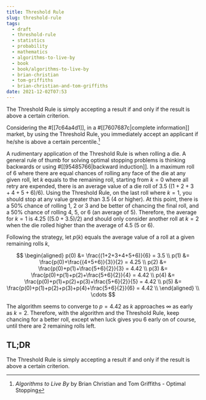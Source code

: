```yaml
---
title: Threshold Rule
slug: threshold-rule
tags:
  - draft
  - threshold-rule
  - statistics
  - probability
  - mathematics
  - algorithms-to-live-by
  - book
  - book/algorithms-to-live-by
  - brian-christian
  - tom-griffiths
  - brian-christian-and-tom-griffiths
date: 2021-12-02T07:53
---
```



The Threshold Rule is simply accepting a result if and only if the result is
above a certain criterion.

Considering the #[[7c64a4d1]], in a #[[7607687c|complete information]] market,
by using the Threshold Rule, you immediately accept an applicant if he/she is
above a certain percentile.[^1]

A rudimentary application of the Threshold Rule is when rolling a die. A general
rule of thumb for solving optimal stopping problems is thinking backwards or
using #[[95485766|backward induction]]. In a maximum roll of 6 where there are
equal chances of rolling any face of the die at any given roll, let $k$ equals
to the remaining roll, starting from $k = 0$ where all retry are expended, there
is an average value of a die roll of 3.5 $((1+2+3+4+5+6)/6)$. Using the
Threshold Rule, on the last roll where $k = 1$, you should stop at any value
greater than 3.5 (4 or higher). At this point, there is a 50% chance of rolling
1, 2 or 3 and be better of chancing the final roll, and a 50% chance of rolling
4, 5, or 6 (an average of 5). Therefore, the average for $k = 1$ is 4.25
$((5.0 + 3.5)/2)$ and should only consider another roll at $k = 2$ when the die
rolled higher than the average of 4.5 (5 or 6).

Following the strategy, let $p(k)$ equals the average value of a roll at a given
remaining rolls $k$,

$$
\begin{aligned}
  p(0) &= \frac{(1+2+3+4+5+6)}{6} = 3.5 \\
  p(1) &= \frac{p(0)+\frac{(4+5+6)}{3}}{2} = 4.25 \\
  p(2) &= \frac{p(0)+p(1)+\frac{5+6}{2}}{3} = 4.42 \\
  p(3) &= \frac{p(0)+p(1)+p(2)+\frac{5+6}{2}}{4} = 4.42 \\
  p(4) &= \frac{p(0)+p(1)+p(2)+p(3)+\frac{5+6}{2}}{5} = 4.42 \\
  p(5) &= \frac{p(0)+p(1)+p(2)+p(3)+p(4)+\frac{5+6}{2}}{6} = 4.42 \\
\end{aligned} \\
\cdots
$$

The algorithm seems to converge to $p = 4.42$ as $k$ approaches $\infty$ as
early as $k = 2$. Therefore, with the algorithm and the Threshold Rule, keep
chancing for a better roll, except when luck gives you 6 early on of course,
until there are 2 remaining rolls left.

<div class="tldr">
  <h2>TL;DR</h2>
  <p>
    The Threshold Rule is simply accepting a result if and only if the result is
    above a certain criterion.
  </p>
</div>

[^1]: _Algorithms to Live By_ by Brian Christian and Tom Griffiths - Optimal Stopping
